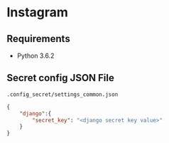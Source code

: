 # Instagram

## Requirements
 - Python 3.6.2

## Secret config JSON File

```.config_secret/settings_common.json```

```json
{
	"django":{
		"secret_key": "<django secret key value>"
	}
}
```